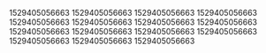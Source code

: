 1529405056663
1529405056663
1529405056663
1529405056663
1529405056663
1529405056663
1529405056663
1529405056663
1529405056663
1529405056663
1529405056663
1529405056663
1529405056663
1529405056663
1529405056663